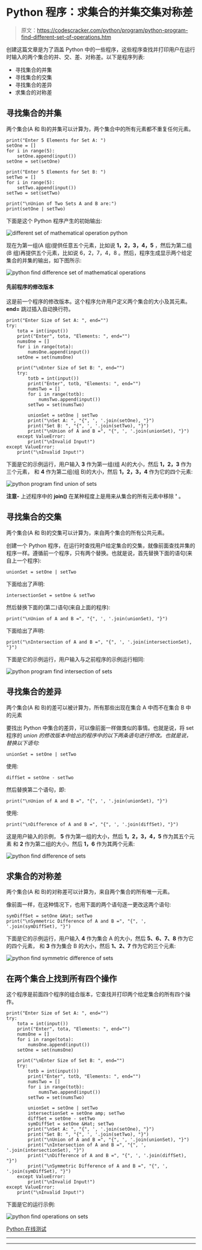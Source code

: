 # Python 程序：求集合的并集交集对称差

> 原文：<https://codescracker.com/python/program/python-program-find-different-set-of-operations.htm>

创建这篇文章是为了涵盖 Python 中的一些程序，这些程序查找并打印用户在运行时输入的两个集合的并、交、差、对称差。以下是程序列表:

*   寻找集合的并集
*   寻找集合的交集
*   寻找集合的差异
*   求集合的对称差

## 寻找集合的并集

两个集合(A 和 B)的并集可以计算为，两个集合中的所有元素都不重复任何元素。

```
print("Enter 5 Elements for Set A: ")
setOne = []
for i in range(5):
    setOne.append(input())
setOne = set(setOne)

print("Enter 5 Elements for Set B: ")
setTwo = []
for i in range(5):
    setTwo.append(input())
setTwo = set(setTwo)

print("\nUnion of Two Sets A and B are:")
print(setOne | setTwo)
```

下面是这个 Python 程序产生的初始输出:

![different set of mathematical operation python](img/b6d956cdf435b6cbce0117ccab62a34c.png)

现在为第一组(A 组)提供任意五个元素，比如说 **1，2，3，4，5** ，然后为第二组(B 组)再提供五个元素，比如说 6，2，7，4，8 。然后，程序生成显示两个给定集合的并集的输出，如下图所示:

![python find difference set of mathematical operations](img/0e4cead6a9b18c36b39a0e93b2837dda.png)

#### 先前程序的修改版本

这是前一个程序的修改版本。这个程序允许用户定义两个集合的大小及其元素。 **end=** 跳过插入自动换行符。

```
print("Enter Size of Set A: ", end="")
try:
    tota = int(input())
    print("Enter", tota, "Elements: ", end="")
    numsOne = []
    for i in range(tota):
        numsOne.append(input())
    setOne = set(numsOne)

    print("\nEnter Size of Set B: ", end="")
    try:
        totb = int(input())
        print("Enter", totb, "Elements: ", end="")
        numsTwo = []
        for i in range(totb):
            numsTwo.append(input())
        setTwo = set(numsTwo)

        unionSet = setOne | setTwo
        print("\nSet A: ", "{", ', '.join(setOne), "}")
        print("Set B: ", "{", ', '.join(setTwo), "}")
        print("\nUnion of A and B =", "{", ', '.join(unionSet), "}")
    except ValueError:
        print("\nInvalid Input!")
except ValueError:
    print("\nInvalid Input!")
```

下面是它的示例运行，用户输入 **3** 作为第一组(组 A)的大小，然后 **1，2，3** 作为三个元素， 和 **4** 作为第二组(组 B)的大小，然后 **1，2，3，4** 作为它的四个元素:

![python program find union of sets](img/a1a8565216e5c96577fcaab0715d1790.png)

**注意-** 上述程序中的 **join()** 在某种程度上是用来从集合的所有元素中移除 **'** 。

## 寻找集合的交集

两个集合(A 和 B)的交集可以计算为，来自两个集合的所有公共元素。

创建一个 Python 程序，在运行时查找用户给定集合的交集，就像前面查找并集的程序一样。遵循前一个程序，只有两个替换。也就是说，首先替换下面的语句(来自上一个程序):

```
unionSet = setOne | setTwo
```

下面给出了声明:

```
intersectionSet = setOne & setTwo
```

然后替换下面的(第二)语句(来自上面的程序):

```
print("\nUnion of A and B =", "{", ', '.join(unionSet), "}")
```

下面给出了声明:

```
print("\nIntersection of A and B =", "{", ', '.join(intersectionSet), "}")
```

下面是它的示例运行，用户输入与之前程序的示例运行相同:

![python program find intersection of sets](img/863c893e29bb247eaa9f5036ab1f5664.png)

## 寻找集合的差异

两个集合(A 和 B)的差可以被计算为，所有那些出现在集合 A 中而不在集合 B 中的元素

要找出 Python 中集合的差异，可以像前面一样做类似的事情。也就是说，将 set 程序的 *union 的修改版本中给出的程序中的以下两条语句进行修改。也就是说，替换以下语句:*

```
unionSet = setOne | setTwo
```

使用:

```
diffSet = setOne - setTwo
```

然后替换第二个语句，即:

```
print("\nUnion of A and B =", "{", ', '.join(unionSet), "}")
```

使用:

```
print("\nDifference of A and B =", "{", ', '.join(diffSet), "}")
```

这是用户输入的示例， **5** 作为第一组的大小，然后 **1，2，3，4，5** 作为其五个元素 和 **2** 作为第二组的大小，然后 **1，6** 作为其两个元素:

![python find difference of sets](img/a7289ba324532fa11ffe2f4d3c60bab0.png)

## 求集合的对称差

两个集合(A 和 B)的对称差可以计算为，来自两个集合的所有唯一元素。

像前面一样，在这种情况下，也用下面的两个语句逐一更改这两个语句:

```
symDiffSet = setOne &Hat; setTwo
print("\nSymmetric Difference of A and B =", "{", ', '.join(symDiffSet), "}")
```

下面是它的示例运行，用户输入 **4** 作为集合 A 的大小，然后 **5、6、7、8** 作为它的四个元素， 和 **3** 作为集合 B 的大小，然后 **1、2、7** 作为它的三个元素:

![python find symmetric difference of sets](img/f4be548cafcc01c7973f3a4e0b955ddf.png)

## 在两个集合上找到所有四个操作

这个程序是前面四个程序的组合版本，它查找并打印两个给定集合的所有四个操作。

```
print("Enter Size of Set A: ", end="")
try:
    tota = int(input())
    print("Enter", tota, "Elements: ", end="")
    numsOne = []
    for i in range(tota):
        numsOne.append(input())
    setOne = set(numsOne)

    print("\nEnter Size of Set B: ", end="")
    try:
        totb = int(input())
        print("Enter", totb, "Elements: ", end="")
        numsTwo = []
        for i in range(totb):
            numsTwo.append(input())
        setTwo = set(numsTwo)

        unionSet = setOne | setTwo
        intersectionSet = setOne amp; setTwo
        diffSet = setOne - setTwo
        symDiffSet = setOne &Hat; setTwo
        print("\nSet A: ", "{", ', '.join(setOne), "}")
        print("Set B: ", "{", ', '.join(setTwo), "}")
        print("\nUnion of A and B =", "{", ', '.join(unionSet), "}")
        print("\nIntersection of A and B =", "{", ', '.join(intersectionSet), "}")
        print("\nDifference of A and B =", "{", ', '.join(diffSet), "}")
        print("\nSymmetric Difference of A and B =", "{", ', '.join(symDiffSet), "}")
    except ValueError:
        print("\nInvalid Input!")
except ValueError:
    print("\nInvalid Input!")
```

下面是它的运行示例:

![python find operations on sets](img/7442844bf7a53dca8dc7322e5f835254.png)

[Python 在线测试](/exam/showtest.php?subid=10)

* * *

* * *